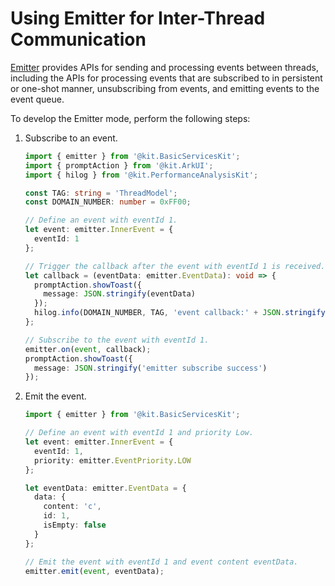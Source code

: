 # Using Emitter for Inter-Thread Communication


[Emitter](../../reference/apis-basic-services-kit/js-apis-emitter.md) provides APIs for sending and processing events between threads, including the APIs for processing events that are subscribed to in persistent or one-shot manner, unsubscribing from events, and emitting events to the event queue.


To develop the Emitter mode, perform the following steps:


1. Subscribe to an event.

   ```ts
   import { emitter } from '@kit.BasicServicesKit';
   import { promptAction } from '@kit.ArkUI';
   import { hilog } from '@kit.PerformanceAnalysisKit';

   const TAG: string = 'ThreadModel';
   const DOMAIN_NUMBER: number = 0xFF00;
   ```
   ```ts
   // Define an event with eventId 1.
   let event: emitter.InnerEvent = {
     eventId: 1
   };
   
   // Trigger the callback after the event with eventId 1 is received.
   let callback = (eventData: emitter.EventData): void => {
     promptAction.showToast({
       message: JSON.stringify(eventData)
     });
     hilog.info(DOMAIN_NUMBER, TAG, 'event callback:' + JSON.stringify(eventData));
   };
   
   // Subscribe to the event with eventId 1.
   emitter.on(event, callback);
   promptAction.showToast({
     message: JSON.stringify('emitter subscribe success')
   });
   ```

2. Emit the event.

   ```ts
   import { emitter } from '@kit.BasicServicesKit';
   ```
   ```ts
   // Define an event with eventId 1 and priority Low.
   let event: emitter.InnerEvent = {
     eventId: 1,
     priority: emitter.EventPriority.LOW
   };
   
   let eventData: emitter.EventData = {
     data: {
       content: 'c',
       id: 1,
       isEmpty: false
     }
   };
   
   // Emit the event with eventId 1 and event content eventData.
   emitter.emit(event, eventData);
   ```

